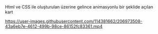 Html ve CSS ile oluşturulan üzerine gelince animasyonlu bir şeklide açılan kart 


https://user-images.githubusercontent.com/114381662/206973508-43a6eb7e-4612-499b-98ce-86152fc83361.mp4

